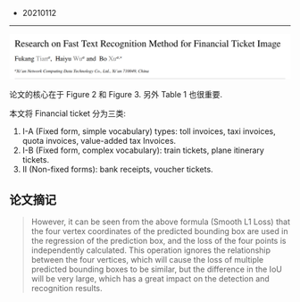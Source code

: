 - 20210112
----

![](<[2021] Research on Fast Text Recognition Method for Financial Ticket Image/paper_title.png>)

论文的核心在于 Figure 2 和 Figure 3. 另外 Table 1 也很重要.

本文将 Financial ticket 分为三类:
1) I-A (Fixed form, simple vocabulary) types: toll invoices, taxi invoices, quota invoices, value-added tax Invoices.
2) I-B (Fixed form, complex vocabulary): train tickets, plane itinerary tickets.
3) II (Non-fixed forms): bank receipts, voucher tickets.

## 论文摘记
> However, it can be seen from the above formula (Smooth L1 Loss) that the four vertex coordinates of the predicted bounding box are used in the regression of the prediction box, and the loss of the four points is independently calculated. This operation ignores the relationship between the four vertices, which will cause the loss of multiple predicted bounding boxes to be similar, but the difference in the IoU will be very large, which has a great impact on the detection and recognition results.

